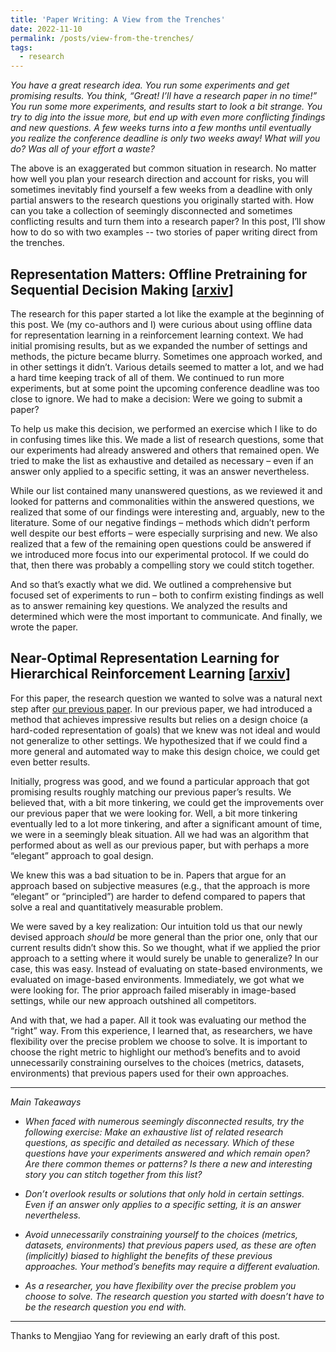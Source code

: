 ```yaml
---
title: 'Paper Writing: A View from the Trenches'
date: 2022-11-10
permalink: /posts/view-from-the-trenches/
tags:
  - research
---
```


*You have a great research idea. You run some experiments and get promising results. You think, “Great! I’ll have a research paper in no time!” You run some more experiments, and results start to look a bit strange. You try to dig into the issue more, but end up with even more conflicting findings and new questions. A few weeks turns into a few months until eventually you realize the conference deadline is only two weeks away! What will you do? Was all of your effort a waste?*

The above is an exaggerated but common situation in research. No matter how well you plan your research direction and account for risks, you will sometimes inevitably find yourself a few weeks from a deadline with only partial answers to the research questions you originally started with. How can you take a collection of seemingly disconnected and sometimes conflicting results and turn them into a research paper? In this post, I’ll show how to do so with two examples -- two stories of paper writing direct from the trenches.


## Representation Matters: Offline Pretraining for Sequential Decision Making [[arxiv](https://arxiv.org/abs/2102.05815)]

The research for this paper started a lot like the example at the beginning of this post. We (my co-authors and I) were curious about using offline data for representation learning in a reinforcement learning context. We had initial promising results, but as we expanded the number of settings and methods, the picture became blurry. Sometimes one approach worked, and in other settings it didn’t. Various details seemed to matter a lot, and we had a hard time keeping track of all of them. We continued to run more experiments, but at some point the upcoming conference deadline was too close to ignore. We had to make a decision: Were we going to submit a paper? 

To help us make this decision, we performed an exercise which I like to do in confusing times like this. We made a list of research questions, some that our experiments had already answered and others that remained open. We tried to make the list as exhaustive and detailed as necessary – even if an answer only applied to a specific setting, it was an answer nevertheless. 

While our list contained many unanswered questions, as we reviewed it and looked for patterns and commonalities within the answered questions, we realized that some of our findings were interesting and, arguably, new to the literature. Some of our negative findings – methods which didn’t perform well despite our best efforts – were especially surprising and new. We also realized that a few of the remaining open questions could be answered if we introduced more focus into our experimental protocol. If we could do that, then there was probably a compelling story we could stitch together. 

And so that’s exactly what we did. We outlined a comprehensive but focused set of experiments to run – both to confirm existing findings as well as to answer remaining key questions. We analyzed the results and determined which were the most important to communicate. And finally, we wrote the paper.


## Near-Optimal Representation Learning for Hierarchical Reinforcement Learning [[arxiv](https://arxiv.org/abs/1810.01257)]

For this paper, the research question we wanted to solve was a natural next step after [our previous paper](https://arxiv.org/abs/1805.08296). In our previous paper, we had introduced a method that achieves impressive results but relies on a design choice (a hard-coded representation of goals) that we knew was not ideal and would not generalize to other settings. We hypothesized that if we could find a more general and automated way to make this design choice, we could get even better results. 

Initially, progress was good, and we found a particular approach that got promising results roughly matching our previous paper’s results. We believed that, with a bit more tinkering, we could get the improvements over our previous paper that we were looking for. Well, a bit more tinkering eventually led to a lot more tinkering, and after a significant amount of time, we were in a seemingly bleak situation. All we had was an algorithm that performed about as well as our previous paper, but with perhaps a more “elegant” approach to goal design. 

We knew this was a bad situation to be in. Papers that argue for an approach based on subjective measures (e.g., that the approach is more “elegant” or “principled”) are harder to defend compared to papers that solve a real and quantitatively measurable problem. 

We were saved by a key realization: Our intuition told us that our newly devised approach *should* be more general than the prior one, only that our current results didn’t show this. So we thought, what if we applied the prior approach to a setting where it would surely be unable to generalize? In our case, this was easy. Instead of evaluating on state-based environments, we evaluated on image-based environments. Immediately, we got what we were looking for. The prior approach failed miserably in image-based settings, while our new approach outshined all competitors.

And with that, we had a paper. All it took was evaluating our method the “right” way. From this experience, I learned that, as researchers, we have flexibility over the precise problem we choose to solve. It is important to choose the right metric to highlight our method’s benefits and to avoid unnecessarily constraining ourselves to the choices (metrics, datasets, environments) that previous papers used for their own approaches.


***

*Main Takeaways*

- *When faced with numerous seemingly disconnected results, try the following exercise: Make an exhaustive list of related research questions, as specific and detailed as necessary. Which of these questions have your experiments answered and which remain open? Are there common themes or patterns? Is there a new and interesting story you can stitch together from this list?*

- *Don’t overlook results or solutions that only hold in certain settings. Even if an answer only applies to a specific setting, it is an answer nevertheless.*

- *Avoid unnecessarily constraining yourself to the choices (metrics, datasets, environments) that previous papers used, as these are often (implicitly) biased to highlight the benefits of these previous approaches. Your method’s benefits may require a different evaluation.*

- *As a researcher, you have flexibility over the precise problem you choose to solve. The research question you started with doesn’t have to be the research question you end with.*

***

Thanks to Mengjiao Yang for reviewing an early draft of this post.
